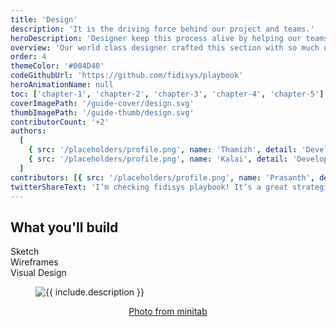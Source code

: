 ```yaml
---
title: 'Design'
description: 'It is the driving force behind our project and teams.'
heroDescription: 'Designer keep this process alive by helping our teams understand user problems and needs.'
overview: 'Our world class designer crafted this section with so much of experience in solving critical problems'
order: 4
themeColor: '#004D40'
codeGithubUrl: 'https://github.com/fidisys/playbook'
heroAnimationName: null
toc: ['chapter-1', 'chapter-2', 'chapter-3', 'chapter-4', 'chapter-5']
coverImagePath: '/guide-cover/design.svg'
thumbImagePath: '/guide-thumb/design.svg'
contributorCount: '+2'
authors:
  [
    { src: '/placeholders/profile.png', name: 'Thamizh', detail: 'Developer' },
    { src: '/placeholders/profile.png', name: 'Kalai', detail: 'Developer' },
  ]
contributors: [{ src: '/placeholders/profile.png', name: 'Prasanth', detail: 'Developer' }]
twitterShareText: 'I’m checking fidisys playbook! It’s a great strategical idea for all startups.'
---
```


<h2>What you'll build</h2>

<div class="badge-box">
  <div class="badge">
    <!-- <img src="/frameworks/logo-react.svg">  -->
    Sketch
  </div>

  <div class="badge">
    <!-- <img src="/frameworks/logo-vue.svg">  -->
    Wireframes
  </div>

  <div class="badge">
    <!-- <img src="/frameworks/logo-angular.svg">  -->
    Visual Design
  </div>
</div>

<!-- ![Taskbox UI](/placeholders/banner.png) -->

<figure class="image">
  <img src="/placeholders/userresearch.JPG" alt="{{ include.description }}">
  <p align="center">
    <a href="https://blog.minitab.com/blog/what-is-user-centered-design-and-why-is-it-important" target="_blank">Photo from minitab</a>
  </p>
</figure>

<!--
✍️Coming soon: Please watch this space for more updates from our team. Thanks for the patience!.

📖 Each chapter is linked to a working commit to help you stay in sync. -->
